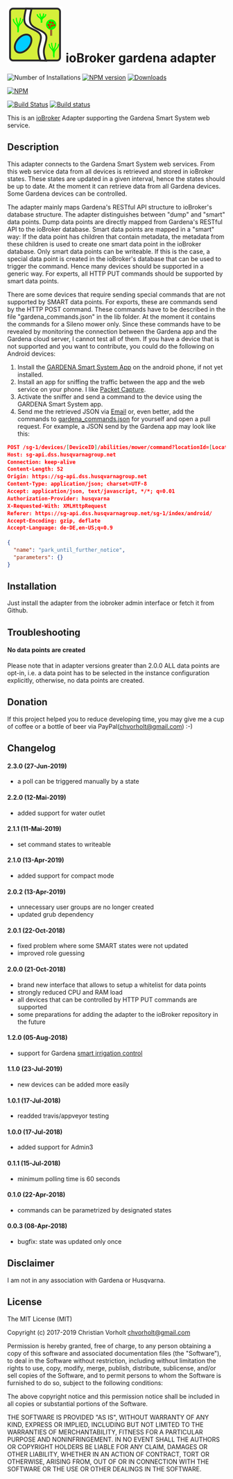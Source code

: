 ![Logo](admin/gardena.png)
ioBroker gardena adapter
=================
![Number of Installations](http://iobroker.live/badges/gardena-installed.svg) 
[![NPM version](http://img.shields.io/npm/v/iobroker.gardena.svg)](https://www.npmjs.com/package/iobroker.gardena)
[![Downloads](https://img.shields.io/npm/dm/iobroker.gardena.svg)](https://www.npmjs.com/package/iobroker.gardena)

[![NPM](https://nodei.co/npm/iobroker.gardena.png?downloads=true)](https://nodei.co/npm/iobroker.gardena/)

[![Build Status](https://travis-ci.org/t4qjXH8N/ioBroker.gardena.svg?branch=master)](https://travis-ci.org/t4qjXH8N/ioBroker.gardena)
[![Build status](https://ci.appveyor.com/api/projects/status/4gkr4kig83dhsa0h/branch/master?svg=true)](https://ci.appveyor.com/project/t4qjXH8N/iobroker-gardena/branch/master)

This is an [ioBroker](https://github.com/ioBroker/ioBroker) Adapter supporting the Gardena Smart System web service.  

## Description

This adapter connects to the Gardena Smart System web services. From this web service data from all devices  is retrieved and stored in ioBroker states. These states are updated in a given interval, hence the states should be up to date. At the moment it can retrieve data from all Gardena devices. Some Gardena devices can be controlled.

The adapter mainly maps Gardena's RESTful API structure to ioBroker's database structure. The adapter distinguishes between "dump" and "smart" data points. Dump data points are directly mapped from Gardena's RESTful API to the ioBroker database. Smart data points are mapped in a "smart" way: If the data point has children that contain metadata, the metadata from these children is used to create one smart data point in the ioBroker database. Only smart data points can be writeable. If this is the case, a special data point is created in the ioBroker's database that can be used to trigger the command. Hence many devices should be supported in a generic way. For experts, all HTTP PUT commands should be supported by smart data points.    

There are some devices that require sending special commands that are not supported by SMART data points. For exports, these are commands send by the HTTP POST command. These commands have to be described in the file "gardena_commands.json" in the lib folder. At the moment it contains the commands for a Sileno mower only. Since these commands have to be revealed by monitoring the connection between the Gardena app and the Gardena cloud server, I cannot test all of them. If you have a device that is not supported and you want to contribute, you could do the following on Android devices: 

1. Install the [GARDENA Smart System App](https://play.google.com/store/apps/details?id=com.gardena.smartgarden&hl=en) on the android phone, if not yet installed.
2. Install an app for sniffing the traffic between the app and the web service on your phone. I like [Packet Capture](https://play.google.com/store/apps/details?id=app.greyshirts.sslcapture&hl=en).
3. Activate the sniffer and send a command to the device using the GARDENA Smart System app.
4. Send me the retrieved JSON via [Email](mailto:chvorholt@gmail.com) or, even better, add the commands to [gardena_commands.json](/lib/gardena_commands.json) for yourself and open a pull request. For example, a JSON send by the Gardena app may look like this:

```json
POST /sg-1/devices/[DeviceID]/abilities/mower/command?locationId=[LocationID] HTTP/1.1
Host: sg-api.dss.husqvarnagroup.net
Connection: keep-alive
Content-Length: 52
Origin: https://sg-api.dss.husqvarnagroup.net
Content-Type: application/json; charset=UTF-8
Accept: application/json, text/javascript, */*; q=0.01
Authorization-Provider: husqvarna
X-Requested-With: XMLHttpRequest
Referer: https://sg-api.dss.husqvarnagroup.net/sg-1/index/android/
Accept-Encoding: gzip, deflate
Accept-Language: de-DE,en-US;q=0.9

{
  "name": "park_until_further_notice",
  "parameters": {}
}
```

## Installation
Just install the adapter from the iobroker admin interface or fetch it from Github.

## Troubleshooting
#### No data points are created
Please note that in adapter versions greater than 2.0.0 ALL data points are opt-in, i.e. a data point has to be selected in the instance configuration explicitly, otherwise, no data points are created.

## Donation
If this project helped you to reduce developing time, you may give me a cup of coffee or a bottle of beer via PayPal(chvorholt@gmail.com) :-)  

## Changelog
#### 2.3.0 (27-Jun-2019)
- a poll can be triggered manually by a state

#### 2.2.0 (12-Mai-2019)
- added support for water outlet

#### 2.1.1 (11-Mai-2019)
- set command states to writeable

#### 2.1.0 (13-Apr-2019)
- added support for compact mode

#### 2.0.2 (13-Apr-2019)
- unnecessary user groups are no longer created 
- updated grub dependency

#### 2.0.1 (22-Oct-2018)
- fixed problem where some SMART states were not updated
- improved role guessing

#### 2.0.0 (21-Oct-2018)
- brand new interface that allows to setup a whitelist for data points
- strongly reduced CPU and RAM load
- all devices that can be controlled by HTTP PUT commands are supported
- some preparations for adding the adapter to the ioBroker repository in the future

#### 1.2.0 (05-Aug-2018)
- support for Gardena [smart irrigation control](https://www.gardena.com/int/products/smart/smart-system/pim94995109/967669901/)

#### 1.1.0 (23-Jul-2019)
- new devices can be added more easily 

#### 1.0.1 (17-Jul-2018)
- readded travis/appveyor testing

#### 1.0.0 (17-Jul-2018)
- added support for Admin3

#### 0.1.1 (15-Jul-2018)
- minimum polling time is 60 seconds

#### 0.1.0 (22-Apr-2018)
- commands can be parametrized by designated states

#### 0.0.3 (08-Apr-2018)
- bugfix: state was updated only once

## Disclaimer
I am not in any association with Gardena or Husqvarna.

## License
The MIT License (MIT)

Copyright (c) 2017-2019 Christian Vorholt <chvorholt@gmail.com>

Permission is hereby granted, free of charge, to any person obtaining a copy
of this software and associated documentation files (the "Software"), to deal
in the Software without restriction, including without limitation the rights
to use, copy, modify, merge, publish, distribute, sublicense, and/or sell
copies of the Software, and to permit persons to whom the Software is
furnished to do so, subject to the following conditions:

The above copyright notice and this permission notice shall be included in
all copies or substantial portions of the Software.

THE SOFTWARE IS PROVIDED "AS IS", WITHOUT WARRANTY OF ANY KIND, EXPRESS OR
IMPLIED, INCLUDING BUT NOT LIMITED TO THE WARRANTIES OF MERCHANTABILITY,
FITNESS FOR A PARTICULAR PURPOSE AND NONINFRINGEMENT. IN NO EVENT SHALL THE
AUTHORS OR COPYRIGHT HOLDERS BE LIABLE FOR ANY CLAIM, DAMAGES OR OTHER
LIABILITY, WHETHER IN AN ACTION OF CONTRACT, TORT OR OTHERWISE, ARISING FROM,
OUT OF OR IN CONNECTION WITH THE SOFTWARE OR THE USE OR OTHER DEALINGS IN
THE SOFTWARE.

